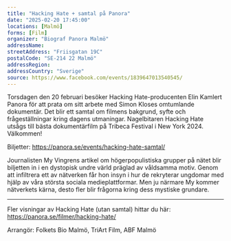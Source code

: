 ```yaml
---
title: "Hacking Hate + samtal på Panora"
date: "2025-02-20 17:45:00"
locations: [Malmö]
forms: [Film]
organizer: "Biograf Panora Malmö"
addressName: 
streetAddress: "Friisgatan 19C"
postalCode: "SE-214 22 Malmö"
addressRegion:
addressCountry: "Sverige"
source: https://www.facebook.com/events/1839647013540545/
---
```

Torsdagen den 20 februari besöker Hacking Hate-producenten Elin Kamlert Panora för att prata om sitt arbete med Simon Kloses omtumlande dokumentär. Det blir ett samtal om filmens bakgrund, syfte och frågeställningar kring dagens utmaningar. Nagelbitaren Hacking Hate utsågs till bästa dokumentärfilm på Tribeca Festival i New York 2024. Välkommen!

Biljetter: https://panora.se/events/hacking-hate-samtal/

Journalisten My Vingrens artikel om högerpopulistiska grupper på nätet blir biljetten in i en dystopisk undre värld präglad av våldsamma motiv. Genom att infiltrera ett av nätverken får hon insyn i hur de rekryterar ungdomar med hjälp av våra största sociala medieplattformar. Men ju närmare My kommer nätverkets kärna, desto fler blir frågorna kring dess mystiske grundare.

___
Fler visningar av Hacking Hate (utan samtal) hittar du här: https://panora.se/filmer/hacking-hate/

Arrangör: Folkets Bio Malmö, TriArt Film, ABF Malmö